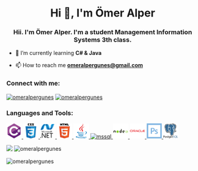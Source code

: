 <h1 align="center">Hi 👋, I'm Ömer Alper</h1>
<h3 align="center">Hii. I'm Ömer Alper. I'm a student Management Information Systems 3th class. </h3>


- 🌱 I’m currently learning **C# & Java**

- 📫 How to reach me **omeralpergunes@gmail.com**

<h3 align="left">Connect with me:</h3>
<p align="left">
<a href="https://linkedin.com/in/omer-alper-gunes" target="blank"><img align="center" src="https://raw.githubusercontent.com/rahuldkjain/github-profile-readme-generator/master/src/images/icons/Social/linked-in-alt.svg" alt="omeralpergunes" height="30" width="40" /></a>
<a href="https://instagram.com/omeralpergunes" target="blank"><img align="center" src="https://raw.githubusercontent.com/rahuldkjain/github-profile-readme-generator/master/src/images/icons/Social/instagram.svg" alt="omeralpergunes" height="30" width="40" /></a>
</p>

<h3 align="left">Languages and Tools:</h3>
 <a href="https://www.w3schools.com/cs/" target="_blank" rel="noreferrer"> <img src="https://raw.githubusercontent.com/devicons/devicon/master/icons/csharp/csharp-original.svg" alt="csharp" width="40" height="40"/> </a> <a href="https://www.w3schools.com/css/" target="_blank" rel="noreferrer"> <img src="https://raw.githubusercontent.com/devicons/devicon/master/icons/css3/css3-original-wordmark.svg" alt="css3" width="40" height="40"/> </a> <a href="https://dotnet.microsoft.com/" target="_blank" rel="noreferrer"> <img src="https://raw.githubusercontent.com/devicons/devicon/master/icons/dot-net/dot-net-original-wordmark.svg" alt="dotnet" width="40" height="40"/> </a> <a href="https://www.w3.org/html/" target="_blank" rel="noreferrer"> <img src="https://raw.githubusercontent.com/devicons/devicon/master/icons/html5/html5-original-wordmark.svg" alt="html5" width="40" height="40"/> </a> <a href="https://www.java.com" target="_blank" rel="noreferrer"> <img src="https://raw.githubusercontent.com/devicons/devicon/master/icons/java/java-original.svg" alt="java" width="40" height="40"/> </a> <a href="https://www.microsoft.com/en-us/sql-server" target="_blank" rel="noreferrer"> <img src="https://www.svgrepo.com/show/303229/microsoft-sql-server-logo.svg" alt="mssql" width="40" height="40"/> </a> <a href="https://nodejs.org" target="_blank" rel="noreferrer"> <img src="https://raw.githubusercontent.com/devicons/devicon/master/icons/nodejs/nodejs-original-wordmark.svg" alt="nodejs" width="40" height="40"/> </a> <a href="https://www.oracle.com/" target="_blank" rel="noreferrer"> <img src="https://raw.githubusercontent.com/devicons/devicon/master/icons/oracle/oracle-original.svg" alt="oracle" width="40" height="40"/> </a> <a href="https://www.photoshop.com/en" target="_blank" rel="noreferrer"> <img src="https://raw.githubusercontent.com/devicons/devicon/master/icons/photoshop/photoshop-line.svg" alt="photoshop" width="40" height="40"/> </a> <a href="https://www.postgresql.org" target="_blank" rel="noreferrer"> <img src="https://raw.githubusercontent.com/devicons/devicon/master/icons/postgresql/postgresql-original-wordmark.svg" alt="postgresql" width="40" height="40"/> </a> </p>
<p> </p>

<p><img align="left" src=[![Ömer Alper Güneş'in Github İstatistikleri]("https://github-readme-stats.vercel.app/api/top-langs?username=omeralpergunes&show_icons=true&theme=tokyonight&layout=compact)(https://github.com/anuraghazra/github-readme-stats) [![Top Langs](https://github-readme-stats.vercel.app/api/top-langs/?username=omeralpergunes&layout=compact&theme=tokyonight)](https://github.com/anuraghazra/github-readme-stats) 
<hr/></p>

<p>&nbsp;<img align="center" src="https://github-readme-stats.vercel.app/api?username=omeralpergunes&show_icons=true&locale=en" alt="omeralpergunes" /></p>

<p><img align="center" src="https://github-readme-streak-stats.herokuapp.com/?user=omeralpergunes&" alt="omeralpergunes" /></p>
